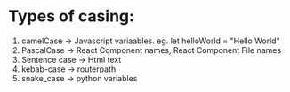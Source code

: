 # Types of casing:

1. camelCase -> Javascript variaables. eg. let helloWorld = "Hello World"
2. PascalCase -> React Component names, React Component File names
3. Sentence case -> Html text
4. kebab-case -> routerpath
5. snake_case -> python variables